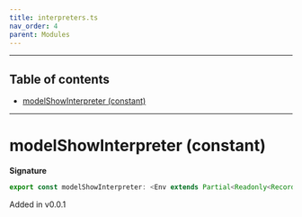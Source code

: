 ```yaml
---
title: interpreters.ts
nav_order: 4
parent: Modules
---
```


---

<h2 class="text-delta">Table of contents</h2>

- [modelShowInterpreter (constant)](#modelshowinterpreter-constant)

---

# modelShowInterpreter (constant)

**Signature**

```ts
export const modelShowInterpreter: <Env extends Partial<Readonly<Record<"ShowURI", any>>>>() => ModelAlgebraUnions<"ShowURI", Env> & ModelAlgebraRefined<"ShowURI", Env> & ModelAlgebraNewtype<"ShowURI", Env> & ModelAlgebraUnknown<"ShowURI", Env> & ModelAlgebraPrimitive<"ShowURI", Env> & ModelAlgebraIntersection<"ShowURI", Env> & ModelAlgebraObject<"ShowURI", Env> & ModelAlgebraTaggedUnions<"ShowURI", Env> & ModelAlgebraRecursive<"ShowURI", Env> & ModelAlgebraSet<"ShowURI", Env> & ModelAlgebraStrMap<"ShowURI", Env> = ...
```

Added in v0.0.1
